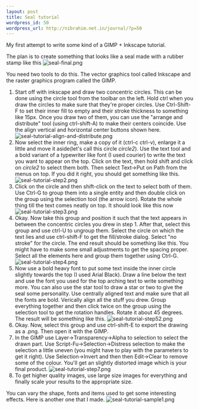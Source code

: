 ```yaml
--- 
layout: post
title: Seal tutorial
wordpress_id: 50
wordpress_url: http://nibrahim.net.in/journal/?p=50
---
```

My first attempt to write some kind of a GIMP + Inkscape tutorial.

The plan is to create something that looks like a seal made with a rubber stamp like this
<img id="image39" alt="seal-final.png" src="http://nibrahim.net.in/journal/wp-content/uploads/2007/08/seal-final.thumbnail.png" />

<!--more-->

You need two tools to do this. The vector graphics tool called Inkscape and the raster graphics program called the GIMP.
<ol>
	<li>Start off with inkscape and draw two concentric circles. This can be done using the circle tool from the toolbar on the left. Hold ctrl when you draw the circles to make sure that they're proper circles. Use Ctrl-Shift-F to set their inner fill to empty and their stroke thickness to something like 15px. Once you draw two of them, you can use the "arrange and distribute" tool (using ctrl-shift-A) to make their centers coincide. Use the align vertical and horizontal center buttons shown here.
<img id="image40" alt="seal-tutorial-align-and-distribute.png" src="http://nibrahim.net.in/journal/wp-content/uploads/2007/08/seal-tutorial-align-and-distribute.thumbnail.png" /></li>
	<li>Now select the inner ring, make a copy of it (ctrl-c ctrl-v), enlarge it a little and move it aside(let's call this circle <em>circle2</em>). Use the text tool and a bold variant of a typewriter like font (I used courier) to write the text you want to appear on the top. Click on the text, then hold shift and click on <em>circle2</em> to select them both. Then select Text->Put on Path from the menus on top. If you did it right, you should get something like this.
<img id="image42" alt="seal-tutorial-step2.png" src="http://nibrahim.net.in/journal/wp-content/uploads/2007/08/seal-tutorial-step2.thumbnail.png" /></li>
	<li>Click on the circle and then shift-click on the text to select both of them. Use Ctrl-G to group them into a single entity and then double click on the group using the selection tool (the arrow icon). Rotate the whole thing till the text comes neatly on top. It should look like this now
<img id="image44" alt="seal-tutorial-step3.png" src="http://nibrahim.net.in/journal/wp-content/uploads/2007/08/seal-tutorial-step3.thumbnail.png" /></li>
	<li>Okay. Now take this group and position it such that the text appears in between the concentric circles you drew in step 1. After that, select this group and use ctrl-U to ungroup them. Select the circle on which the text lies and use ctrl-shift-F to get the fill/stroke dialog. Select "no stroke" for the circle. The end result should be something like this. You might have to make some small adjustments to get the spacing proper. Select all the elements here and group them together using Ctrl-G.
<img id="image45" alt="seal-tutorial-step4.png" src="http://nibrahim.net.in/journal/wp-content/uploads/2007/08/seal-tutorial-step4.thumbnail.png" /></li>
	<li>Now use a bold heavy font to put some text inside the inner circle slightly towards the top (I used Arial Black). Draw a line below the text and use the font you used for the top arching text to write something more. You can also use the star tool to draw a star or two to give the seal some personality. Use centrally aligned text and make sure that all the fonts are bold. Verically align all the stuff you drew. Group everything together and then click twice on the group using the selection tool to get the rotation handles. Rotate it about 45 degrees. The result will be something like this.
<img id="image48" alt="seal-tutorial-step52.png" src="http://nibrahim.net.in/journal/wp-content/uploads/2007/08/seal-tutorial-step52.thumbnail.png" /></li>
	<li>Okay. Now, select this group and use ctrl-shift-E to export the drawing as a .png. Then open it with the GIMP.</li>
	<li>In the GIMP use Layer->Transparency->Alpha to selection to select the drawn part. Use Script-Fu->Selection->Distress selection to make the selection a little uneven (you might have to play with the parameters to get it right). Use Selection->Invert and then then Edit->Clear to remove some of the colour. You'll get an slightly distorted image which is your final product.
<img id="image49" alt="seal-tutorial-step7.png" src="http://nibrahim.net.in/journal/wp-content/uploads/2007/08/seal-tutorial-step7.thumbnail.png" /></li>
	<li>To get higher quality images, use large size images for everything and finally scale your results to the appropriate size.</li>
</ol>
You can vary the shape, fonts and items used to get some interesting effects. Here is another one that I made.

<img alt="seal-tutorial-sample1.png" id="image51" src="http://nibrahim.net.in/journal/wp-content/uploads/2007/08/seal-tutorial-sample1.thumbnail.png" />
